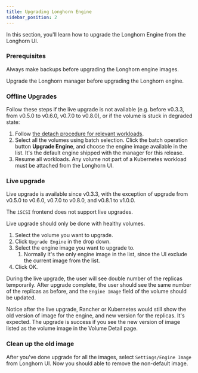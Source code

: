 ```yaml
---
title: Upgrading Longhorn Engine
sidebar_position: 2
---
```


In this section, you'll learn how to upgrade the Longhorn Engine from the Longhorn UI.

### Prerequisites

Always make backups before upgrading the Longhorn engine images.

Upgrade the Longhorn manager before upgrading the Longhorn engine.

### Offline Upgrades

Follow these steps if the live upgrade is not available (e.g. before v0.3.3, from v0.5.0 to v0.6.0, v0.7.0 to v0.8.0), or if the volume is stuck in degraded state:

1. Follow [the detach procedure for relevant workloads](../../../volumes-and-nodes/detaching-volumes).
2.  Select all the volumes using batch selection. Click the batch operation button **Upgrade Engine**, and choose the engine image available in the list. It's the default engine shipped with the manager for this release.
3. Resume all workloads. Any volume not part of a Kubernetes workload must be attached from the Longhorn UI.

### Live upgrade

Live upgrade is available since v0.3.3, with the exception of upgrade from v0.5.0 to v0.6.0, v0.7.0 to v0.8.0, and v0.8.1 to v1.0.0.

The `iSCSI` frontend does not support live upgrades.

Live upgrade should only be done with healthy volumes.

1. Select the volume you want to upgrade.
2. Click `Upgrade Engine` in the drop down.
3. Select the engine image you want to upgrade to.
    1. Normally it's the only engine image in the list, since the UI exclude the current image from the list.
4. Click OK.

During the live upgrade, the user will see double number of the replicas temporarily. After upgrade complete, the user should see the same number of the replicas as before, and the `Engine Image` field of the volume should be updated.

Notice after the live upgrade, Rancher or Kubernetes would still show the old version of image for the engine, and new version for the replicas. It's expected. The upgrade is success if you see the new version of image listed as the volume image in the Volume Detail page.

### Clean up the old image

After you've done upgrade for all the images, select `Settings/Engine Image` from Longhorn UI. Now you should able to remove the non-default image.

